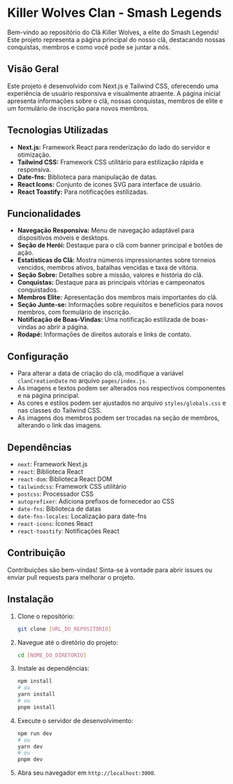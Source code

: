 # Killer Wolves Clan - Smash Legends

Bem-vindo ao repositório do Clã Killer Wolves, a elite do Smash Legends! Este projeto representa a página principal do nosso clã, destacando nossas conquistas, membros e como você pode se juntar a nós.

## Visão Geral

Este projeto é desenvolvido com Next.js e Tailwind CSS, oferecendo uma experiência de usuário responsiva e visualmente atraente. A página inicial apresenta informações sobre o clã, nossas conquistas, membros de elite e um formulário de inscrição para novos membros.

## Tecnologias Utilizadas

-   **Next.js:** Framework React para renderização do lado do servidor e otimização.
-   **Tailwind CSS:** Framework CSS utilitário para estilização rápida e responsiva.
-   **Date-fns:** Biblioteca para manipulação de datas.
-   **React Icons:** Conjunto de ícones SVG para interface de usuário.
-   **React Toastify:** Para notificações estilizadas.

## Funcionalidades

-   **Navegação Responsiva:** Menu de navegação adaptável para dispositivos móveis e desktops.
-   **Seção de Herói:** Destaque para o clã com banner principal e botões de ação.
-   **Estatísticas do Clã:** Mostra números impressionantes sobre torneios vencidos, membros ativos, batalhas vencidas e taxa de vitória.
-   **Seção Sobre:** Detalhes sobre a missão, valores e história do clã.
-   **Conquistas:** Destaque para as principais vitórias e campeonatos conquistados.
-   **Membros Elite:** Apresentação dos membros mais importantes do clã.
-   **Seção Junte-se:** Informações sobre requisitos e benefícios para novos membros, com formulário de inscrição.
-   **Notificação de Boas-Vindas:** Uma notificação estilizada de boas-vindas ao abrir a página.
-   **Rodapé:** Informações de direitos autorais e links de contato.



## Configuração

-   Para alterar a data de criação do clã, modifique a variável `clanCreationDate` no arquivo `pages/index.js`.
-   As imagens e textos podem ser alterados nos respectivos componentes e na página principal.
-   As cores e estilos podem ser ajustados no arquivo `styles/globals.css` e nas classes do Tailwind CSS.
-   As imagens dos membros podem ser trocadas na seção de membros, alterando o link das imagens.

## Dependências

-   `next`: Framework Next.js
-   `react`: Biblioteca React
-   `react-dom`: Biblioteca React DOM
-   `tailwindcss`: Framework CSS utilitário
-   `postcss`: Processador CSS
-   `autoprefixer`: Adiciona prefixos de fornecedor ao CSS
-   `date-fns`: Biblioteca de datas
-   `date-fns-locales`: Localização para date-fns
-   `react-icons`: Ícones React
-   `react-toastify`: Notificações React

## Contribuição

Contribuições são bem-vindas! Sinta-se à vontade para abrir issues ou enviar pull requests para melhorar o projeto.

## Instalação

1.  Clone o repositório:

    ```bash
    git clone [URL_DO_REPOSITORIO]
    ```

2.  Navegue até o diretório do projeto:

    ```bash
    cd [NOME_DO_DIRETORIO]
    ```

3.  Instale as dependências:

    ```bash
    npm install
    # ou
    yarn install
    # ou
    pnpm install
    ```

4.  Execute o servidor de desenvolvimento:

    ```bash
    npm run dev
    # ou
    yarn dev
    # ou
    pnpm dev
    ```

5.  Abra seu navegador em `http://localhost:3000`.
